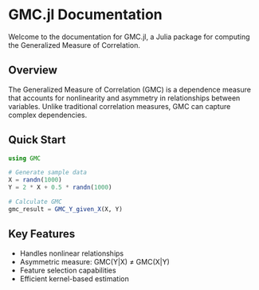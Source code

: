 # GMC.jl Documentation

Welcome to the documentation for GMC.jl, a Julia package for computing the Generalized Measure of Correlation.

## Overview

The Generalized Measure of Correlation (GMC) is a dependence measure that accounts for nonlinearity and asymmetry in relationships between variables. Unlike traditional correlation measures, GMC can capture complex dependencies.

## Quick Start

```julia
using GMC

# Generate sample data
X = randn(1000)
Y = 2 * X + 0.5 * randn(1000)

# Calculate GMC
gmc_result = GMC_Y_given_X(X, Y)
```

## Key Features

- Handles nonlinear relationships
- Asymmetric measure: GMC(Y|X) ≠ GMC(X|Y)
- Feature selection capabilities
- Efficient kernel-based estimation
